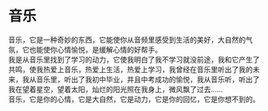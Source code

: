 # 音乐
音乐，它是一种奇妙的东西，它能使你从音频里感受到生活的美好，大自然的气氛，它也能使你心情愉悦，是缓解心情的好帮手。<br>
我是从音乐里找到了学习的动力，它使我明白了我不学习就没前途，我和它产生了共鸣，使我热爱上音乐，热爱上生活，热爱上学习，我曾经在音乐里听出了我的未来，我从音乐里，听出了我初中毕业，并且中考成功的愉悦，我从音乐听，听出了我在望着星空，望着太阳，灿烂的阳光照在我身上，微风飘了过去......<br>
音乐，它是你的心情，它是大自然，它是动力，它是你的回忆，它是你想不到的。<br>
